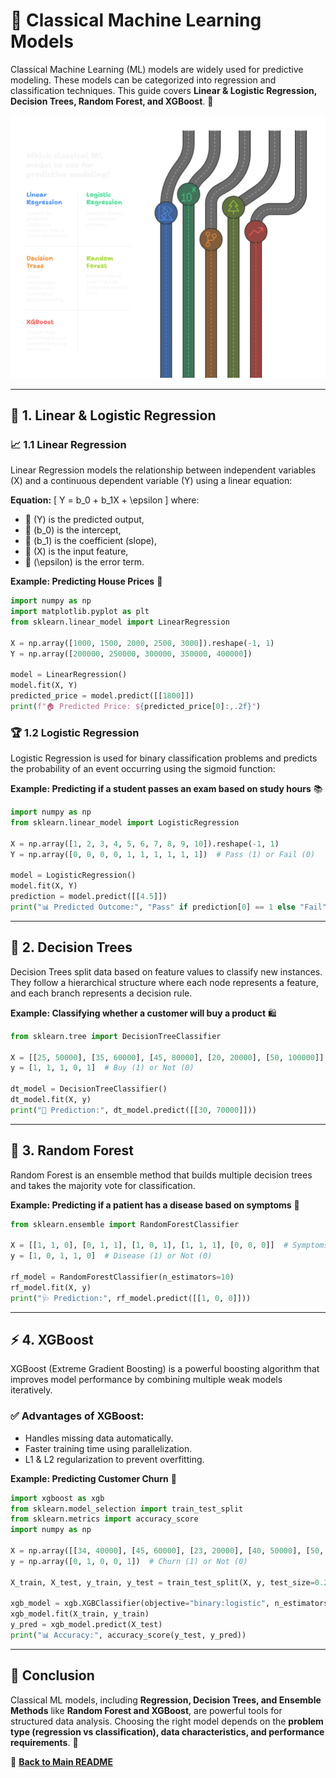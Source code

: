 # 🤖 Classical Machine Learning Models

Classical Machine Learning (ML) models are widely used for predictive modeling. These models can be categorized into regression and classification techniques. This guide covers **Linear & Logistic Regression, Decision Trees, Random Forest, and XGBoost**. 🚀

![Classical ML Models](../images/Classical%20Machine%20Learning%20Models%20.png)

---

## 📏 1. Linear & Logistic Regression

### 📈 1.1 Linear Regression
Linear Regression models the relationship between independent variables (X) and a continuous dependent variable (Y) using a linear equation:

**Equation:**
\[
Y = b_0 + b_1X + \epsilon
\]
where:
- 🔹 \(Y\) is the predicted output,
- 🔹 \(b_0\) is the intercept,
- 🔹 \(b_1\) is the coefficient (slope),
- 🔹 \(X\) is the input feature,
- 🔹 \(\epsilon\) is the error term.

**Example: Predicting House Prices** 🏡
```python
import numpy as np
import matplotlib.pyplot as plt
from sklearn.linear_model import LinearRegression

X = np.array([1000, 1500, 2000, 2500, 3000]).reshape(-1, 1)
Y = np.array([200000, 250000, 300000, 350000, 400000])

model = LinearRegression()
model.fit(X, Y)
predicted_price = model.predict([[1800]])
print(f"🏠 Predicted Price: ${predicted_price[0]:,.2f}")
```

### 🏆 1.2 Logistic Regression
Logistic Regression is used for binary classification problems and predicts the probability of an event occurring using the sigmoid function:

**Example: Predicting if a student passes an exam based on study hours** 📚
```python
import numpy as np
from sklearn.linear_model import LogisticRegression

X = np.array([1, 2, 3, 4, 5, 6, 7, 8, 9, 10]).reshape(-1, 1)
Y = np.array([0, 0, 0, 0, 1, 1, 1, 1, 1, 1])  # Pass (1) or Fail (0)

model = LogisticRegression()
model.fit(X, Y)
prediction = model.predict([[4.5]])
print("📊 Predicted Outcome:", "Pass" if prediction[0] == 1 else "Fail")
```

---

## 🌳 2. Decision Trees
Decision Trees split data based on feature values to classify new instances. They follow a hierarchical structure where each node represents a feature, and each branch represents a decision rule.

**Example: Classifying whether a customer will buy a product** 🛍️
```python
from sklearn.tree import DecisionTreeClassifier

X = [[25, 50000], [35, 60000], [45, 80000], [20, 20000], [50, 100000]]
y = [1, 1, 1, 0, 1]  # Buy (1) or Not (0)

dt_model = DecisionTreeClassifier()
dt_model.fit(X, y)
print("🛒 Prediction:", dt_model.predict([[30, 70000]]))
```

---

## 🌲 3. Random Forest
Random Forest is an ensemble method that builds multiple decision trees and takes the majority vote for classification.

**Example: Predicting if a patient has a disease based on symptoms** 🏥
```python
from sklearn.ensemble import RandomForestClassifier

X = [[1, 1, 0], [0, 1, 1], [1, 0, 1], [1, 1, 1], [0, 0, 0]]  # Symptoms
y = [1, 0, 1, 1, 0]  # Disease (1) or Not (0)

rf_model = RandomForestClassifier(n_estimators=10)
rf_model.fit(X, y)
print("🩺 Prediction:", rf_model.predict([[1, 0, 0]]))
```

---

## ⚡ 4. XGBoost
XGBoost (Extreme Gradient Boosting) is a powerful boosting algorithm that improves model performance by combining multiple weak models iteratively.

### ✅ Advantages of XGBoost:
- Handles missing data automatically.
- Faster training time using parallelization.
- L1 & L2 regularization to prevent overfitting.

**Example: Predicting Customer Churn** 💼
```python
import xgboost as xgb
from sklearn.model_selection import train_test_split
from sklearn.metrics import accuracy_score
import numpy as np

X = np.array([[34, 40000], [45, 60000], [23, 20000], [40, 50000], [50, 100000]])
y = np.array([0, 1, 0, 0, 1])  # Churn (1) or Not (0)

X_train, X_test, y_train, y_test = train_test_split(X, y, test_size=0.2, random_state=42)

xgb_model = xgb.XGBClassifier(objective="binary:logistic", n_estimators=10)
xgb_model.fit(X_train, y_train)
y_pred = xgb_model.predict(X_test)
print("📊 Accuracy:", accuracy_score(y_test, y_pred))
```

---

## 🎯 Conclusion
Classical ML models, including **Regression, Decision Trees, and Ensemble Methods** like **Random Forest and XGBoost**, are powerful tools for structured data analysis. Choosing the right model depends on the **problem type (regression vs classification), data characteristics, and performance requirements**. 🚀

📖 **[Back to Main README](../README.md)**
